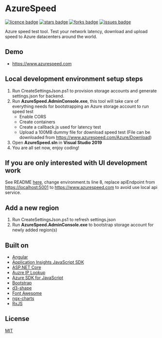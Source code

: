# AzureSpeed

[![licence badge]][licence]
[![stars badge]][stars]
[![forks badge]][forks]
[![issues badge]][issues]

Azure speed test tool. Test your network latency, download and upload speed to Azure datacenters around the world.

## Demo

* <https://www.azurespeed.com>

## Local development environment setup steps

1. Run CreateSettingsJson.ps1 to provision storage accounts and generate settings.json for backend.
2. Run **AzureSpeed.AdminConsole.exe**, this tool will take care of everything needs for bootstrapping an Azure storage account to run speed test
    * Enable CORS
    * Create containers
    * Create a callback.js used for latency test
    * Upload a 100MB dummy file for download speed test (File can be downloaded from <https://www.azurespeed.com/Azure/Download>)
3. Open **AzureSpeed.sln** in **Visual Studio 2019**
4. You are all set now, enjoy coding!

## If you are only interested with UI development work

See README [here](src/frontend/README.md), change environment.ts line 8, replace apiEndpoint from <https://localhost:5001> to <https://www.azurespeed.com> to avoid use local api service.

## Add a new region

1. Run CreateSettingsJson.ps1 to refresh settings.json
2. Run **AzureSpeed.AdminConsole.exe** to bootstrap storage account for newly added region(s)

## Built on

* [Angular](https://github.com/angular/angular)
* [Application Insights JavaScript SDK](https://github.com/microsoft/ApplicationInsights-JS)
* [ASP.NET Core](https://github.com/dotnet/aspnetcore)
* [Auzre IP Lookup](https://github.com/blrchen/AzureIPLookup)
* [Azure SDK for JavaScript](https://github.com/Azure/azure-sdk-for-js)
* [Bootstrap](https://github.com/twbs/bootstrap)
* [d3-shape](https://github.com/d3/d3-shape)
* [Font Awesome](https://github.com/FortAwesome/Font-Awesome)
* [ngx-charts](https://github.com/swimlane/ngx-charts)
* [RxJS](https://github.com/reactivex/rxjs)

## License

[MIT](/LICENSE)

[licence badge]:https://img.shields.io/badge/license-MIT-blue.svg
[stars badge]:https://img.shields.io/github/stars/blrchen/AzureSpeed.svg
[forks badge]:https://img.shields.io/github/forks/blrchen/AzureSpeed.svg
[issues badge]:https://img.shields.io/github/issues/blrchen/AzureSpeed.svg

[licence]:https://github.com/blrchen/AzureSpeed/blob/master/LICENSE
[stars]:https://github.com/blrchen/AzureSpeed/stargazers
[forks]:https://github.com/blrchen/AzureSpeed/network
[issues]:https://github.com/blrchen/AzureSpeed/issues

